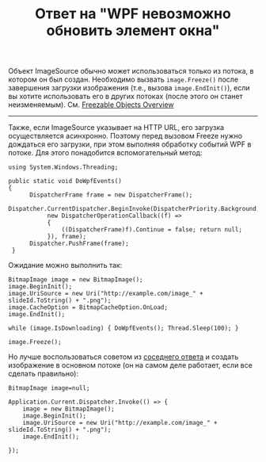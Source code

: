 ﻿---
title: "Ответ на \"WPF невозможно обновить элемент окна\""
se.owner.user_id: 240512
se.owner.display_name: "MSDN.WhiteKnight"
se.owner.link: "https://ru.stackoverflow.com/users/240512/msdn-whiteknight"
se.answer_id: 868062
se.question_id: 866956
se.post_type: answer
se.is_accepted: True
---
<p>Объект ImageSource обычно может использоваться только из потока, в котором он был создан. Необходимо вызвать <code>image.Freeze()</code> после завершения загрузки изображения (т.е., вызова <code>image.EndInit()</code>), если вы хотите использовать его в других потоках (после этого он станет неизменяемым). См. <a href="https://docs.microsoft.com/ru-ru/dotnet/framework/wpf/advanced/freezable-objects-overview" rel="nofollow noreferrer">Freezable Objects Overview</a></p>

<hr>

<p>Также, если ImageSource указывает на HTTP URL, его загрузка осуществляется асинхронно. Поэтому перед вызовом Freeze нужно дождаться его загрузки, при этом выполняя обработку событий WPF в потоке. Для этого понадобится вспомогательный метод:</p>

<pre><code>using System.Windows.Threading;

public static void DoWpfEvents()
{
      DispatcherFrame frame = new DispatcherFrame();
      Dispatcher.CurrentDispatcher.BeginInvoke(DispatcherPriority.Background,
           new DispatcherOperationCallback((f) =&gt;
           {
               ((DispatcherFrame)f).Continue = false; return null;
           }), frame);
      Dispatcher.PushFrame(frame);
 } 
</code></pre>

<p>Ожидание можно выполнить так:</p>

<pre><code>BitmapImage image = new BitmapImage();
image.BeginInit();
image.UriSource = new Uri("http://example.com/image_" + slideId.ToString() + ".png");
image.CacheOption = BitmapCacheOption.OnLoad;
image.EndInit();

while (image.IsDownloading) { DoWpfEvents(); Thread.Sleep(100); }                     

image.Freeze();
</code></pre>

<p>Но лучше воспользоваться советом из <a href="https://ru.stackoverflow.com/a/867086/240512">соседнего ответа</a> и создать изображение в основном потоке (он на самом деле работает, если все сделать правильно):</p>

<pre><code>BitmapImage image=null;

Application.Current.Dispatcher.Invoke(() =&gt; {
    image = new BitmapImage();
    image.BeginInit();
    image.UriSource = new Uri("http://example.com/image_" + slideId.ToString() + ".png");        
    image.EndInit();

});
</code></pre>
